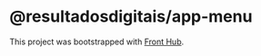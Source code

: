 # @resultadosdigitais/app-menu

This project was bootstrapped with [Front Hub](https://github.com/ResultadosDigitais/front-hub).
